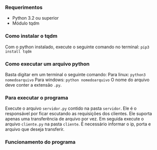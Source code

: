 ### Requerimentos
* Python 3.2 ou superior
* Módulo tqdm

### Como instalar o tqdm
Com o python instalado, execute o seguinte comando no terminal:
`pip3 install tqdm`

### Como executar um arquivo python
Basta digitar em um terminal o seguinte comando:
Para linux: `python3 nomedoarquivo`
Para windows: `python nomedoarquivo`
O nome do arquivo deve conter a extensão `.py`.

### Para executar o programa
Execute o arquivo `servidor.py` contido na pasta `servidor`. Ele é o responsável por ficar escutando as requisições dos clientes. Ele suporta apenas uma transferência de arquivo por vez.
Em seguida execute o arquivo `cliente.py` na pasta `cliente`. É necessário informar o ip, porta e arquivo que deseja transferir.

### Funcionamento do programa
